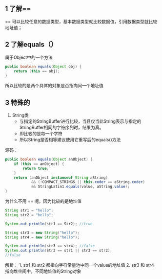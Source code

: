 ## 1 了解==
 == 可以比较任意的数据类型，基本数据类型就比较数据值，引用数据类型就比较地址值；
## 2 了解equals（）
属于Object中的一个方法

```java
public boolean equals(Object obj) {  
    return (this == obj);  
}
```

所以比较的是两个具体的对象是否指向同一个地址值

## 3 特殊的
1. String类
	- 与指定的StringBuffer进行比较，当且仅当此String表示与指定的StringBuffer相同的字符序列时，结果为真。
	- 即比较的是每一个字符
	- 所以String是否相等建议使用它重写后的equals()方法

源码：
```java
public boolean equals(Object anObject) {  
    if (this == anObject) {  
        return true;  
    }  
    return (anObject instanceof String aString)  
            && (!COMPACT_STRINGS || this.coder == aString.coder)  
            && StringLatin1.equals(value, aString.value);  
}
```

为什么不用 == 呢，因为比较的是地址值
```java
String str1 = "hello";
String str2 = "hello";

System.out.println(str1 == Str2); //true

String str3 = new String("hello");
String str4 = new String("hello");

System.out.println(str3 == str4); //false
System.out.println(Str3 == str1 || str3 == str2);
//false
```

解析：
	1. str1 和 str2 都指向字符常量池中同一个value的地址值
	2. str3 和 str4 指向堆空间中，不同地址值的String对象
